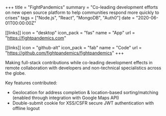 +++
title = "FightPandemics"
summary = "Co-leading development efforts on new open source platform to help communities respond more quickly to crises" 
tags = ["Node.js", "React", "MongoDB", "Auth0"]
date = "2020-06-01T00:00:00Z"

[[links]]
icon = "desktop"
icon_pack = "fas"
name = "App"
url = "https://fightpandemics.com"

[[links]]
icon = "github-alt"
icon_pack = "fab"
name = "Code"
url = "https://github.com/fightpandemics/fightpandemics"
+++

Making full-stack contributions while co-leading development effects in remote collaboration with developers and non-technical specialistics across the globe.  

Key features contributed:

* Geolocation for address completion & location-based sorting/matching (enabled through integration with Google Maps API)
* Double-submit cookie for XSS/CSFR secure JWT authentication with offline logout 
